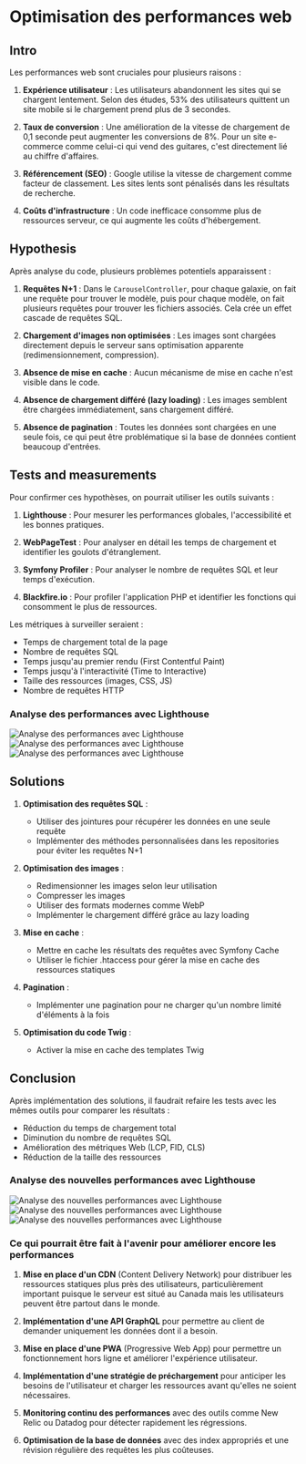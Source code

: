 # Optimisation des performances web

## Intro

Les performances web sont cruciales pour plusieurs raisons :

1. **Expérience utilisateur** : Les utilisateurs abandonnent les sites qui se chargent lentement. Selon des études, 53% des utilisateurs quittent un site mobile si le chargement prend plus de 3 secondes.

2. **Taux de conversion** : Une amélioration de la vitesse de chargement de 0,1 seconde peut augmenter les conversions de 8%. Pour un site e-commerce comme celui-ci qui vend des guitares, c'est directement lié au chiffre d'affaires.

3. **Référencement (SEO)** : Google utilise la vitesse de chargement comme facteur de classement. Les sites lents sont pénalisés dans les résultats de recherche.

4. **Coûts d'infrastructure** : Un code inefficace consomme plus de ressources serveur, ce qui augmente les coûts d'hébergement.

## Hypothesis

Après analyse du code, plusieurs problèmes potentiels apparaissent :

1. **Requêtes N+1** : Dans le `CarouselController`, pour chaque galaxie, on fait une requête pour trouver le modèle, puis pour chaque modèle, on fait plusieurs requêtes pour trouver les fichiers associés. Cela crée un effet cascade de requêtes SQL.

2. **Chargement d'images non optimisées** : Les images sont chargées directement depuis le serveur sans optimisation apparente (redimensionnement, compression).

3. **Absence de mise en cache** : Aucun mécanisme de mise en cache n'est visible dans le code.

4. **Absence de chargement différé (lazy loading)** : Les images semblent être chargées immédiatement, sans chargement différé.

5. **Absence de pagination** : Toutes les données sont chargées en une seule fois, ce qui peut être problématique si la base de données contient beaucoup d'entrées.

## Tests and measurements

Pour confirmer ces hypothèses, on pourrait utiliser les outils suivants :

1. **Lighthouse** : Pour mesurer les performances globales, l'accessibilité et les bonnes pratiques.

2. **WebPageTest** : Pour analyser en détail les temps de chargement et identifier les goulots d'étranglement.

3. **Symfony Profiler** : Pour analyser le nombre de requêtes SQL et leur temps d'exécution.

4. **Blackfire.io** : Pour profiler l'application PHP et identifier les fonctions qui consomment le plus de ressources.

Les métriques à surveiller seraient :

- Temps de chargement total de la page
- Nombre de requêtes SQL
- Temps jusqu'au premier rendu (First Contentful Paint)
- Temps jusqu'à l'interactivité (Time to Interactive)
- Taille des ressources (images, CSS, JS)
- Nombre de requêtes HTTP

### Analyse des performances avec Lighthouse

![Analyse des performances avec Lighthouse](/lighthouse-images/old-lighthouse1.png)
![Analyse des performances avec Lighthouse](/lighthouse-images/old-lighthouse2.png)
![Analyse des performances avec Lighthouse](/lighthouse-images/old-lighthouse3.png)

## Solutions

1. **Optimisation des requêtes SQL** :
   - Utiliser des jointures pour récupérer les données en une seule requête
   - Implémenter des méthodes personnalisées dans les repositories pour éviter les requêtes N+1

2. **Optimisation des images** :
   - Redimensionner les images selon leur utilisation
   - Compresser les images
   - Utiliser des formats modernes comme WebP
   - Implémenter le chargement différé grâce au lazy loading

3. **Mise en cache** :
   - Mettre en cache les résultats des requêtes avec Symfony Cache
   - Utiliser le fichier .htaccess pour gérer la mise en cache des ressources statiques

4. **Pagination** :
   - Implémenter une pagination pour ne charger qu'un nombre limité d'éléments à la fois

5. **Optimisation du code Twig** :
   - Activer la mise en cache des templates Twig

## Conclusion

Après implémentation des solutions, il faudrait refaire les tests avec les mêmes outils pour comparer les résultats :

- Réduction du temps de chargement total
- Diminution du nombre de requêtes SQL
- Amélioration des métriques Web (LCP, FID, CLS)
- Réduction de la taille des ressources

### Analyse des nouvelles performances avec Lighthouse

![Analyse des nouvelles performances avec Lighthouse](/lighthouse-images/new-lighthouse1.png)
![Analyse des nouvelles performances avec Lighthouse](/lighthouse-images/new-lighthouse2.png)
![Analyse des nouvelles performances avec Lighthouse](/lighthouse-images/new-lighthouse3.png)

### Ce qui pourrait être fait à l'avenir pour améliorer encore les performances

1. **Mise en place d'un CDN** (Content Delivery Network) pour distribuer les ressources statiques plus près des utilisateurs, particulièrement important puisque le serveur est situé au Canada mais les utilisateurs peuvent être partout dans le monde.

2. **Implémentation d'une API GraphQL** pour permettre au client de demander uniquement les données dont il a besoin.

3. **Mise en place d'une PWA** (Progressive Web App) pour permettre un fonctionnement hors ligne et améliorer l'expérience utilisateur.

4. **Implémentation d'une stratégie de préchargement** pour anticiper les besoins de l'utilisateur et charger les ressources avant qu'elles ne soient nécessaires.

5. **Monitoring continu des performances** avec des outils comme New Relic ou Datadog pour détecter rapidement les régressions.

6. **Optimisation de la base de données** avec des index appropriés et une révision régulière des requêtes les plus coûteuses.
